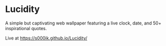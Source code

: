 # Lucidity
A simple but captivating web wallpaper featuring a live clock, date, and 50+ inspirational quotes.

Live at https://s000ik.github.io/Lucidity/
